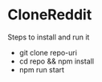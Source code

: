 # CloneReddit

Steps to install and run it

- git clone repo-uri
- cd repo && npm install
- npm run start
